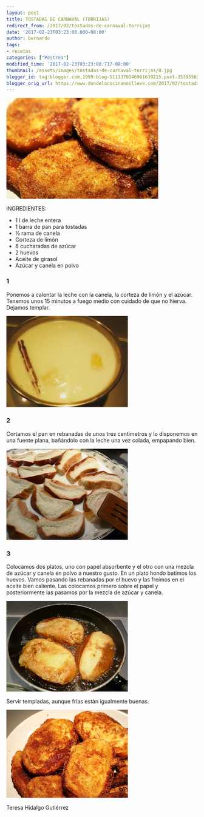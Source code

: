 ```yaml
---
layout: post
title: TOSTADAS DE CARNAVAL (TORRIJAS)
redirect_from: /2017/02/tostadas-de-carnaval-torrijas
date: '2017-02-23T03:23:00.000-08:00'
author: bernardo
tags:
- recetas
categories: ["Postres"]
modified_time: '2017-02-23T03:23:00.717-08:00'
thumbnail: /assets/images/tostadas-de-carnaval-torrijas/0.jpg
blogger_id: tag:blogger.com,1999:blog-5113370346961639215.post-3539556351485159510
blogger_orig_url: https://www.dondelacocinanoslleve.com/2017/02/tostadas-de-carnaval-torrijas.html
---
```


![](/assets/images/tostadas-de-carnaval-torrijas/0.jpg)

  
INGREDIENTES:
* 1 l de leche entera
* 1 barra de pan para tostadas
* ½ rama de canela
* Corteza de limón
* 6 cucharadas de azúcar
* 2 huevos
* Aceite de girasol
* Azúcar y canela en polvo  

### 1

Ponemos a calentar la leche con la canela, la corteza de limón y el azúcar. Tenemos unos 15 minutos a fuego medio con cuidado de que no hierva. Dejamos templar.  

![](/assets/images/tostadas-de-carnaval-torrijas/1.jpg)

  

### 2

Cortamos el pan en rebanadas de unos tres centímetros y lo disponemos en una fuente plana, bañándolo con la leche una vez colada, empapando bien.  

![](/assets/images/tostadas-de-carnaval-torrijas/2.jpg)



### 3

Colocamos dos platos, uno con papel absorbente y el otro con una mezcla de azúcar y canela en polvo a nuestro gusto. En un plato hondo batimos los huevos. Vamos pasando las rebanadas por el huevo y las freímos en el aceite bien caliente. Las colocamos primero sobre el papel y posteriormente las pasamos por la mezcla de azúcar y canela.  

![](/assets/images/tostadas-de-carnaval-torrijas/3.jpg)

  
Servir templadas, aunque frías están igualmente buenas.  

![](/assets/images/tostadas-de-carnaval-torrijas/4.jpg)

Teresa Hidalgo Gutiérrez

